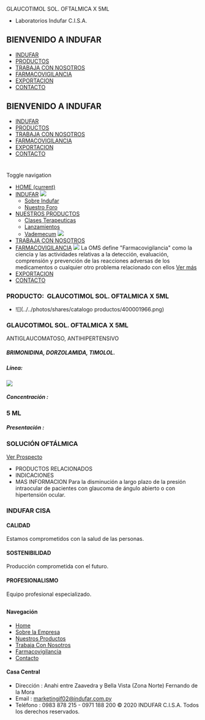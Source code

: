 GLAUCOTIMOL SOL. OFTALMICA X 5ML
- Laboratorios Indufar C.I.S.A.
## BIENVENIDO A INDUFAR
* [INDUFAR](3834931.html#)
* [PRODUCTOS](3834931.html#)
* [TRABAJA CON NOSOTROS](3834931.html#)
* [FARMACOVIGILANCIA](3834931.html#)
* [EXPORTACION](3834931.html#)
* [CONTACTO](3834931.html#)
## BIENVENIDO A INDUFAR
* [INDUFAR](../../index.html)
* [PRODUCTOS](../../productos.html)
* [TRABAJA CON NOSOTROS](../../trabaja_con_nosotros.html)
* [FARMACOVIGILANCIA](../../farmacovigilancia.html)
* [EXPORTACION](../../exportacion.html)
* [CONTACTO](../../contacto.html)
# 
Toggle navigation
* [HOME (current)](../../index.html)
* [INDUFAR](3834931.html#) 
  [![ ](../../photos/shares/Sistema/Menu/indufar_menul.jpg)](../../institucional.html)
  - [Sobre Indufar](../../institucional.html)
  - [Nuestro Foro](../../blog.html)
* [NUESTROS PRODUCTOS](3834931.html#) 
  - [Clases Terapeuticas](../clases_terapeuticas.html)
  - [Lanzamientos](../lanzamientos.html)
  - [Vademecum](../../productos.html)
  [![ ](../../photos/shares/Sistema/Menu/productos.png)](../../productos.html)
* [TRABAJA CON NOSOTROS](../../trabaja_con_nosotros.html)
* [FARMACOVIGILANCIA](3834931.html#) 
  [![ ](../../photos/shares/Sistema/Menu/TUBOS.png)](../../farmacovigilancia.html)
  La OMS define "Farmacovigilancia" como la ciencia y las actividades relativas a la detección, evaluación, comprensión y prevención de las reacciones adversas de los medicamentos o cualquier otro problema relacionado con ellos
  [Ver más](../../farmacovigilancia.html)
* [EXPORTACION](../../exportacion.html)
* [CONTACTO](../../contacto.html)
### PRODUCTO:  GLAUCOTIMOL SOL. OFTALMICA X 5ML
* ![](../../photos/shares/catalogo productos/400001966.png)
### **GLAUCOTIMOL SOL. OFTALMICA X 5ML**
ANTIGLAUCOMATOSO, ANTIHIPERTENSIVO
##### **BRIMONIDINA, DORZOLAMIDA, TIMOLOL.**
##### **Línea:**
[![](../../photos/shares/Laboratorios/oftalmol.png)](../linea/7.html)
##### **Concentración :**
### 5 ML
##### **Presentación :**
### SOLUCIÓN OFTÁLMICA
[Ver Prospecto](../../files/shares/400001966.pdf)
* PRODUCTOS RELACIONADOS
* INDICACIONES
* MAS INFORMACION
Para la disminución a largo plazo de la presión intraocular de pacientes con glaucoma de ángulo abierto o con hipertensión ocular.
### INDUFAR CISA
#### CALIDAD
Estamos comprometidos con la salud de las personas.
#### SOSTENIBILIDAD
Producción comprometida con el futuro.
#### PROFESIONALISMO
Equipo profesional especializado.
## 
#### Navegación
* [Home](../../index.html)
* [Sobre la Empresa](../../institucional.html)
* [Nuestros Productos](../../productos.html)
* [Trabaja Con Nosotros](../../trabaja_con_nosotros.html)
* [Farmacovigilancia](../../farmacovigilancia.html)
* [Contacto](../../contacto.html)
#### Casa Central
* Dirección : Anahi entre Zaavedra y Bella Vista (Zona Norte) Fernando de la Mora
* Email : [marketingif02@indufar.com.py](mailto:marketingif02@indufar.com.py)
* Teléfono : 0983 878 215 - 0971 188 200
© 2020 INDUFAR C.I.S.A. Todos los derechos reservados.